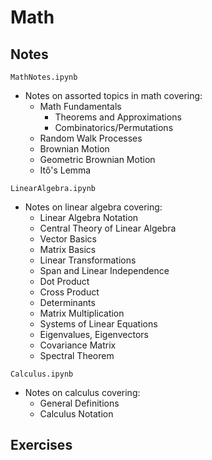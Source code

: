 # Math

## Notes

`MathNotes.ipynb`
* Notes on assorted topics in math covering:
    * Math Fundamentals
        * Theorems and Approximations
        * Combinatorics/Permutations
    * Random Walk Processes
    * Brownian Motion
    * Geometric Brownian Motion
    * Itô's Lemma

`LinearAlgebra.ipynb`
* Notes on linear algebra covering:
    * Linear Algebra Notation
    * Central Theory of Linear Algebra
    * Vector Basics
    * Matrix Basics
    * Linear Transformations
    * Span and Linear Independence
    * Dot Product
    * Cross Product
    * Determinants
    * Matrix Multiplication
    * Systems of Linear Equations
    * Eigenvalues, Eigenvectors
    * Covariance Matrix
    * Spectral Theorem

`Calculus.ipynb`
* Notes on calculus covering:
    * General Definitions
    * Calculus Notation

## Exercises
